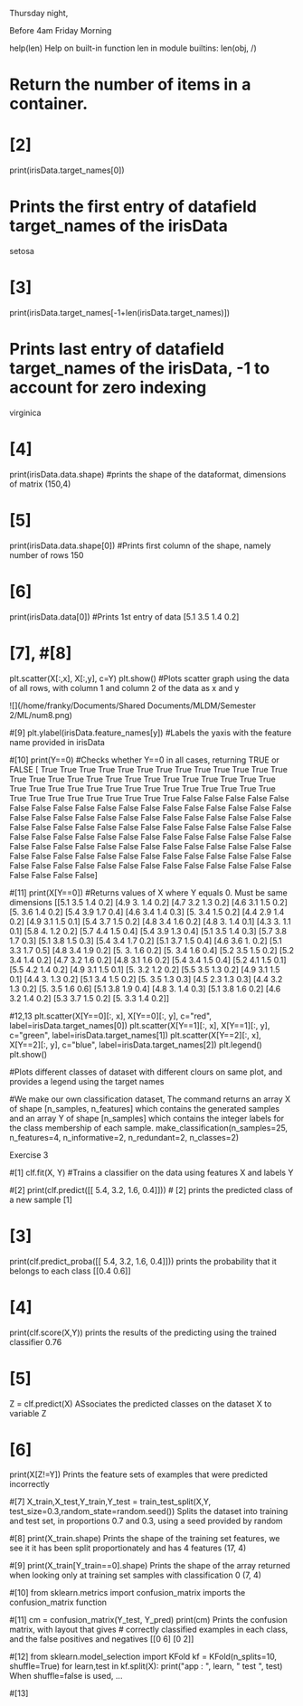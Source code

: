 Thursday night,

Before 4am Friday Morning

help(len)
Help on built-in function len in module builtins:
len(obj, /)
#    Return the number of items in a container.

# [2]
print(irisData.target_names[0])
# Prints the first entry of datafield target_names of the irisData
setosa


# [3]

print(irisData.target_names[-1+len(irisData.target_names)])
# Prints last entry of datafield target_names of the irisData, -1 to account for zero indexing
virginica

# [4]
print(irisData.data.shape)
#prints the shape of the dataformat, dimensions of matrix
(150,4)

# [5]
print(irisData.data.shape[0])
#Prints first column of the shape, namely number of rows
150

# [6]
print(irisData.data[0])
#Prints 1st entry of data
[5.1 3.5 1.4 0.2]

# [7], #[8]
plt.scatter(X[:,x], X[:,y], c=Y)
plt.show()
#Plots scatter graph using the data of all rows, with column 1 and column 2 of the data as x and y

![](/home/franky/Documents/Shared Documents/MLDM/Semester 2/ML/num8.png) 

#[9]
plt.ylabel(irisData.feature_names[y])
#Labels the yaxis with the feature name provided in irisData

#[10]
print(Y==0)
#Checks whether Y==0 in all cases, returning TRUE or FALSE
[ True  True  True  True  True  True  True  True  True  True  True  True
  True  True  True  True  True  True  True  True  True  True  True  True
  True  True  True  True  True  True  True  True  True  True  True  True
  True  True  True  True  True  True  True  True  True  True  True  True
  True  True False False False False False False False False False False
 False False False False False False False False False False False False
 False False False False False False False False False False False False
 False False False False False False False False False False False False
 False False False False False False False False False False False False
 False False False False False False False False False False False False
 False False False False False False False False False False False False
 False False False False False False False False False False False False
 False False False False False False]


#[11]
print(X[Y==0])
#Returns values of X where Y equals 0. Must be same dimensions
[[5.1 3.5 1.4 0.2]
 [4.9 3.  1.4 0.2]
 [4.7 3.2 1.3 0.2]
 [4.6 3.1 1.5 0.2]
 [5.  3.6 1.4 0.2]
 [5.4 3.9 1.7 0.4]
 [4.6 3.4 1.4 0.3]
 [5.  3.4 1.5 0.2]
 [4.4 2.9 1.4 0.2]
 [4.9 3.1 1.5 0.1]
 [5.4 3.7 1.5 0.2]
 [4.8 3.4 1.6 0.2]
 [4.8 3.  1.4 0.1]
 [4.3 3.  1.1 0.1]
 [5.8 4.  1.2 0.2]
 [5.7 4.4 1.5 0.4]
 [5.4 3.9 1.3 0.4]
 [5.1 3.5 1.4 0.3]
 [5.7 3.8 1.7 0.3]
 [5.1 3.8 1.5 0.3]
 [5.4 3.4 1.7 0.2]
 [5.1 3.7 1.5 0.4]
 [4.6 3.6 1.  0.2]
 [5.1 3.3 1.7 0.5]
 [4.8 3.4 1.9 0.2]
 [5.  3.  1.6 0.2]
 [5.  3.4 1.6 0.4]
 [5.2 3.5 1.5 0.2]
 [5.2 3.4 1.4 0.2]
 [4.7 3.2 1.6 0.2]
 [4.8 3.1 1.6 0.2]
 [5.4 3.4 1.5 0.4]
 [5.2 4.1 1.5 0.1]
 [5.5 4.2 1.4 0.2]
 [4.9 3.1 1.5 0.1]
 [5.  3.2 1.2 0.2]
 [5.5 3.5 1.3 0.2]
 [4.9 3.1 1.5 0.1]
 [4.4 3.  1.3 0.2]
 [5.1 3.4 1.5 0.2]
 [5.  3.5 1.3 0.3]
 [4.5 2.3 1.3 0.3]
 [4.4 3.2 1.3 0.2]
 [5.  3.5 1.6 0.6]
 [5.1 3.8 1.9 0.4]
 [4.8 3.  1.4 0.3]
 [5.1 3.8 1.6 0.2]
 [4.6 3.2 1.4 0.2]
 [5.3 3.7 1.5 0.2]
 [5.  3.3 1.4 0.2]]
 
 #12,13
 plt.scatter(X[Y==0][:, x], X[Y==0][:, y],
c="red", label=irisData.target_names[0])
plt.scatter(X[Y==1][:, x], X[Y==1][:, y],
c="green", label=irisData.target_names[1])
plt.scatter(X[Y==2][:, x], X[Y==2][:, y],
c="blue", label=irisData.target_names[2])
plt.legend()
plt.show()

#Plots different classes of dataset with different clours on same plot, and provides a legend using the target names

#We make our own classification dataset, The command returns an array X of shape [n_samples,
n_features] which contains the generated samples and an array Y of shape [n_samples] which contains
the integer labels for the class membership of each sample.
make_classification(n_samples=25, n_features=4, n_informative=2, n_redundant=2, n_classes=2)

Exercise 3

#[1]
clf.fit(X, Y)
#Trains a classifier on the data using features X and labels Y

#[2]
print(clf.predict([[ 5.4, 3.2, 1.6, 0.4]])) # [2]
prints the predicted class of a new sample
[1]

# [3]
print(clf.predict_proba([[ 5.4, 3.2, 1.6, 0.4]]))
prints the probability that it belongs to each class
[[0.4 0.6]]

# [4]
print(clf.score(X,Y))
prints the results of the predicting using the trained classifier
0.76

# [5]
Z = clf.predict(X)
ASsociates the predicted classes on the dataset X to variable Z

# [6]
print(X[Z!=Y])
Prints the feature sets of examples that were predicted incorrectly

#[7]
X_train,X_test,Y_train,Y_test = train_test_split(X,Y,
test_size=0.3,random_state=random.seed())
Splits the dataset into training and test set, in proportions 0.7 and 0.3, using a seed provided by random

#[8]
print(X_train.shape)
Prints the shape of the training set features, we see it it has been split proportionately and has 4 features
(17, 4)

#[9]
print(X_train[Y_train==0].shape)
Prints the shape of the array returned when looking only at training set samples with classification 0
(7, 4)

#[10]
from sklearn.metrics import confusion_matrix
imports the confusion_matrix function

#[11]
cm = confusion_matrix(Y_test, Y_pred)
print(cm)
Prints the confusion matrix, with layout that gives # correctly classified examples in each class, and the false positives and negatives
[[0 6]
 [0 2]]
 
#[12]
from sklearn.model_selection import KFold
kf = KFold(n_splits=10, shuffle=True)
for learn,test in kf.split(X):
print("app : ", learn, " test ", test)
 When shuffle=false is used, ...
 
#[13]
